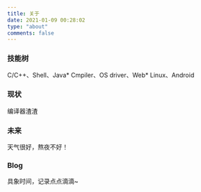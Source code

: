 ```yaml
---
title: 关于
date: 2021-01-09 00:28:02
type: "about"
comments: false
---
```

### 技能树
C/C++、Shell、Java*
Cmpiler、OS driver、Web*
Linux、Android

### 现状
编译器渣渣

### 未来
天气很好，熬夜不好！

### Blog
具象时间，记录点点滴滴~

